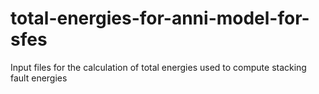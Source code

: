 # total-energies-for-anni-model-for-sfes
Input files for the calculation of total energies used to compute stacking fault energies
